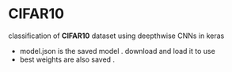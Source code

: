 # CIFAR10
classification of  **CIFAR10** dataset using deepthwise  CNNs in keras 
* model.json is the saved model . download and load it to use 
* best weights are also saved .
